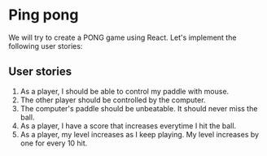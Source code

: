 # Ping pong

We will try to create a PONG game using React. 
Let's implement the following user stories:

## User stories

1. As a player, I should be able to control my paddle with mouse.
2. The other player should be controlled by the computer.
3. The computer's paddle should be unbeatable. It should never miss the ball.
4. As a player, I have a score that increases everytime I hit the ball.
5. As a player, my level increases as I keep playing. My level increases by one for every 10 hit.



